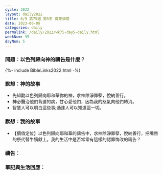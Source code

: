 ```yaml
---
cycle: 2022
layout: daily2022
title: 6/9 第75週 第5天 得蒙憐憫
date: 2023-06-09
categories: daily
permalink: /daily/2022/wk75-day5-daily.html
weekNum: 95
dayNum: 5
---
```


### 問題：以色列歸向神的禱告是什麼？

{%- include BibleLinks2022.html -%}

### 默想：神的故事
+ 先知勸以色列歸向耶和華你的神，求神除淨罪孽，悅納善行。
+ 神必醫治他們背道的病，甘心愛他們，因為我的怒氣向他們轉消。
+ 智慧人可以明白這些事;通達人可以知道這一切。

### 默想：我的故事
+ 【價值定位】以色列歸向耶和華的禱告中，求神除淨罪孽，悅納善行，把嘴唇的祭代替牛犢獻上。我的生活中是否常常有這樣的認罪悔改的禱告？

### 禱告：

### 筆記與生活回應：
